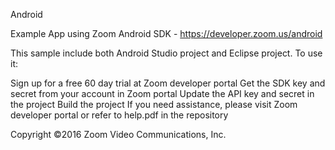 Android

Example App using Zoom Android SDK - https://developer.zoom.us/android

This sample include both Android Studio project and Eclipse project. To use it:

Sign up for a free 60 day trial at Zoom developer portal
Get the SDK key and secret from your account in Zoom portal
Update the API key and secret in the project
Build the project
If you need assistance, please visit Zoom developer portal or refer to help.pdf in the repository

Copyright ©2016 Zoom Video Communications, Inc.
